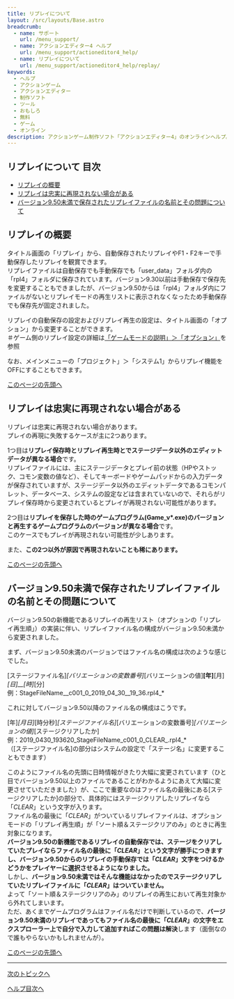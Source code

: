 ```yaml
---
title: リプレイについて
layout: /src/layouts/Base.astro
breadcrumb:
  - name: サポート
    url: /menu_support/
  - name: アクションエディター4 ヘルプ
    url: /menu_support/actioneditor4_help/
  - name: リプレイについて
    url: /menu_support/actioneditor4_help/replay/
keywords:
  - ヘルプ
  - アクションゲーム
  - アクションエディター
  - 制作ソフト
  - ツール
  - おもしろ
  - 無料
  - ゲーム
  - オンライン
description: アクションゲーム制作ソフト「アクションエディター4」のオンラインヘルプ。「リプレイについて」は「おもしろゲーム神殿」内のページです
---
```


<a name="TOP"></a>

## リプレイについて 目次

- [リプレイの概要](#ABOUT)
- [リプレイは忠実に再現されない場合がある](#ERROR)
- [バージョン9.50未満で保存されたリプレイファイルの名前とその問題について](#FILENAME)

<a name="ABOUT"></a>

## リプレイの概要

タイトル画面の「リプレイ」から、自動保存されたリプレイやF1・F2キーで手動保存したリプレイを観賞できます。  
リプレイファイルは自動保存でも手動保存でも「user_data」フォルダ内の「rpl4」フォルダに保存されています。バージョン9.30以前は手動保存で保存先を変更することもできましたが、バージョン9.50からは「rpl4」フォルダ内にファイルがないとリプレイモードの再生リストに表示されなくなったため手動保存でも保存先が固定されました。  

リプレイの自動保存の設定およびリプレイ再生の設定は、タイトル画面の「オプション」から変更することができます。  
＃ゲーム側のリプレイ設定の詳細は[「ゲームモードの説明」＞「オプション」](/menu_support/actioneditor4_help/gamemode/#OPTION)を参照  

なお、メインメニューの「プロジェクト」＞「システム1」からリプレイ機能をOFFにすることもできます。  

[このページの先頭へ](#TOP)

<a name="ERROR"></a>

## リプレイは忠実に再現されない場合がある

リプレイは忠実に再現されない場合があります。  
プレイの再現に失敗するケースが主に2つあります。  

1つ目は**リプレイ保存時とリプレイ再生時とでステージデータ以外のエディットデータが異なる場合**です。  
リプレイファイルには、主にステージデータとプレイ前の状態（HPやストック、コモン変数の値など）、そしてキーボードやゲームパッドからの入力データが保存されていますが、ステージデータ以外のエディットデータであるコモンパレット、データベース、システムの設定などは含まれていないので、それらがリプレイ保存時から変更されているとプレイが再現されない可能性があります。  

2つ目は**リプレイを保存した時のゲームプログラム(Game_v*.exe)のバージョンと再生するゲームプログラムのバージョンが異なる場合**です。  
このケースでもプレイが再現されない可能性が少しあります。  

また、**この2つ以外が原因で再現されないことも稀にあります。**  

[このページの先頭へ](#TOP)

<a name="FILENAME"></a>

## バージョン9.50未満で保存されたリプレイファイルの名前とその問題について

バージョン9.50の新機能であるリプレイの再生リスト（オプションの「リプレイ再生順」）の実装に伴い、リプレイファイル名の構成がバージョン9.50未満から変更されました。  
  
まず、バージョン9.50未満のバージョンではファイル名の構成は次のような感じでした。  
  
[ステージファイル名]_[バリエーションの変数番号]_[バリエーションの値]__[年]__[月]_[日]__[時]_[分]  
例：StageFileName__c001_0_2019_04_30__19_36.rpl4_*  
  
これに対してバージョン9.50以降のファイル名の構成はこうです。  
  
[年]_[月日]_[時分秒]_[ステージファイル名]_[バリエーションの変数番号]_[バリエーションの値]_[ステージクリアしたか]  
例：2019_0430_193620_StageFileName_c001_0_CLEAR_.rpl4_*  
（[ステージファイル名]の部分はシステムの設定で「ステージ名」に変更することもできます）  
  
このようにファイル名の先頭に日時情報がきたり大幅に変更されています（ひと目でバージョン9.50以上のファイルであることがわかるようにあえて大幅に変更させていただきました）が、ここで重要なのはファイル名の最後にある[ステージクリアしたか]の部分で、具体的にはステージクリアしたリプレイなら「_CLEAR_」という文字が入ります。  
ファイル名の最後に「_CLEAR_」がついているリプレイファイルは、オプションモードの「リプレイ再生順」が「ソート順＆ステージクリアのみ」のときに再生対象になります。  
**バージョン9.50の新機能であるリプレイの自動保存では、ステージをクリアしていたプレイならファイル名の最後に「_CLEAR_」という文字が勝手につきますし、バージョン9.50からのリプレイの手動保存では「_CLEAR_」文字をつけるかどうかをプレイヤーに選択させるようになりました。**  
しかし、**バージョン9.50未満ではそんな機能はなかったのでステージクリアしていたリプレイファイルに「_CLEAR_」はついていません。**  
よって「ソート順＆ステージクリアのみ」のリプレイの再生において再生対象から外れてしまいます。  
ただ、あくまでゲームプログラムはファイル名だけで判断しているので、**バージョン9.50未満のリプレイであってもファイル名の最後に「_CLEAR_」の文字をエクスプローラー上で自分で入力して追加すればこの問題は解決**します（面倒なので誰もやらないかもしれませんが）。  

[このページの先頭へ](#TOP)

---

  

[次のトピックへ](/menu_support/actioneditor4_help/light/)

[ヘルプ目次へ](/menu_support/actioneditor4_help/)